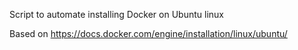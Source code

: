 Script to automate installing Docker on Ubuntu linux

Based on https://docs.docker.com/engine/installation/linux/ubuntu/


